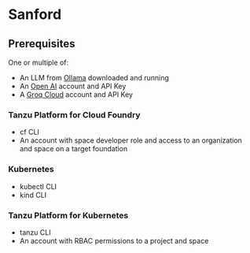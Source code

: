 # Sanford

## Prerequisites

One or multiple of:

* An LLM from [Ollama](https://ollama.com) downloaded and running
* An [Open AI](https://platform.openai.com/docs/overview) account and API Key
* A [Groq Cloud](https://console.groq.com/docs/overview) account and API Key

### Tanzu Platform for Cloud Foundry

* cf CLI
* An account with space developer role and access to an organization and space on a target foundation

### Kubernetes

* kubectl CLI
* kind CLI

### Tanzu Platform for Kubernetes

* tanzu CLI
* An account with RBAC permissions to a project and space
